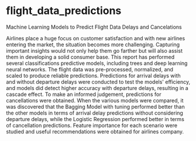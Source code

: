 # flight_data_predictions
Machine Learning Models to Predict Flight Data Delays and Cancelations

Airlines place a huge focus on customer satisfaction and with new airlines entering the market, the situation becomes more challenging. 
Capturing important insights would not only help them go farther but will also assist them in developing a solid consumer base. 
This report has performed several classifications predictive models, including trees and deep learning neural networks. 
The flight data was pre-processed, normalized, and scaled to produce reliable predictions. 
Predictions for arrival delays with and without departure delays were conducted to test the models' efficiency, and models did detect higher accuracy with departure delays, resulting in a cascade effect. To make an informed judgement, predictions for cancellations were obtained. 
When the various models were compared, it was discovered that the Bagging Model with tuning performed better than the other models in terms of arrival delay predictions without considering departure delays, while the Logistic Regression performed better in terms of cancellation predictions. 
Feature importance for each scenario were studied and useful recommendations were obtained for airlines company.


